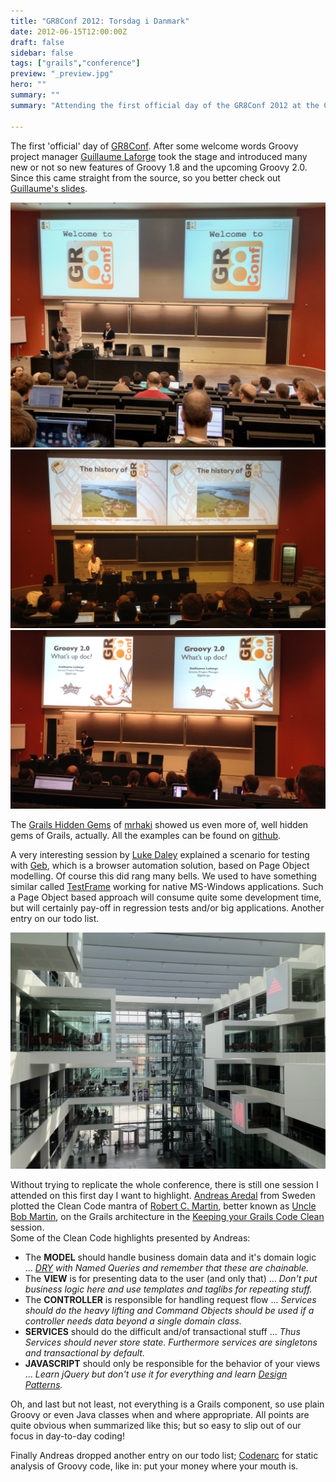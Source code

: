 ```yaml
---
title: "GR8Conf 2012: Torsdag i Danmark"
date: 2012-06-15T12:00:00Z
draft: false
sidebar: false
tags: ["grails","conference"]
preview: "_preview.jpg"
hero: ""
summary: ""
summary: "Attending the first official day of the GR8Conf 2012 at the Copenhagen IT University."

---
```


The first 'official' day of [GR8Conf](http://gr8conf.eu/). After some welcome words Groovy project manager [Guillaume Laforge](http://gr8conf.eu/Speakers/Guillaume-Laforge) took the stage and introduced many new or not so new features of Groovy 1.8 and the upcoming Groovy 2.0. Since this came straight from the source, so you better check out [Guillaume's slides](http://www.slideshare.net/glaforge/groovy-18-and-20-at-gr8conf-europe-2012).

![GR8Conf founder Søren Berg Glasius and Apache Groovy language co-founder Guillaume Laforge opening the conference](welcome.jpg)
![The history of the international Grails User Conference](_preview.jpg)
![Groovy Project Manager Guillaume Laforge introducing what's up for the next iteration](groovy.jpg)

The [Grails Hidden Gems](http://gr8conf.eu/Presentations/Grails-hidden-Gems) of [mrhaki](http://gr8conf.eu/Speakers/MrHaKi) showed us even more of, well hidden gems of Grails, actually. All the examples can be found on [github](https://github.com/mrhaki/gr8conf2012-grails-hidden-gems).

A very interesting session by [Luke Daley](http://gr8conf.eu/Speakers/Luke-Daley) explained a scenario for testing with [Geb](http://www.gebish.org/), which is a browser automation solution, based on Page Object modelling. Of course this did rang many bells. We used to have something similar called [TestFrame](http://nl.wikipedia.org/wiki/TestFrame) working for native MS-Windows applications. Such a Page Object based approach will consume quite some development time, but will certainly pay-off in regression tests and/or big applications. Another entry on our todo list.

![The fascinating atrium at the Copenhagen IT University](lobby.jpg)

Without trying to replicate the whole conference, there is still one session I attended on this first day I want to highlight. [Andreas Aredal](http://gr8conf.eu/Speakers/Andreas-Aredal) from Sweden plotted the Clean Code mantra of [Robert C. Martin](https://twitter.com/#!/unclebobmartin), better known as [Uncle Bob Martin](http://devnology.nl/podcast/10-content/98-devnology-podcast-006), on the Grails architecture in the [Keeping your Grails Code Clean](http://gr8conf.eu/Presentations/Keeping-your-Grails-code-clean) session.  
Some of the Clean Code highlights presented by Andreas:

- The **MODEL** should handle business domain data and it's domain logic ... _[DRY](http://en.wikipedia.org/wiki/Don't_repeat_yourself) with Named Queries and remember that these are chainable._
- The **VIEW** is for presenting data to the user (and only that) ... _Don't put business logic here and use templates and taglibs for repeating stuff._
- The **CONTROLLER** is responsible for handling request flow ... _Services should do the heavy lifting and Command Objects should be used if a controller needs data beyond a single domain class._
- **SERVICES** should do the difficult and/of transactional stuff ... _Thus Services should never store state. Furthermore services are singletons and transactional by default._
- **JAVASCRIPT** should only be responsible for the behavior of your views ... _Learn jQuery but don't use it for everything and learn [Design Patterns](https://refactoring.guru/design-patterns/catalog)._

Oh, and last but not least, not everything is a Grails component, so use plain Groovy or even Java classes when and where appropriate. All points are quite obvious when summarized like this; but so easy to slip out of our focus in day-to-day coding! 

Finally Andreas dropped another entry on our todo list; [Codenarc](http://codenarc.sourceforge.net/) for static analysis of Groovy code, like in: put your money where your mouth is.